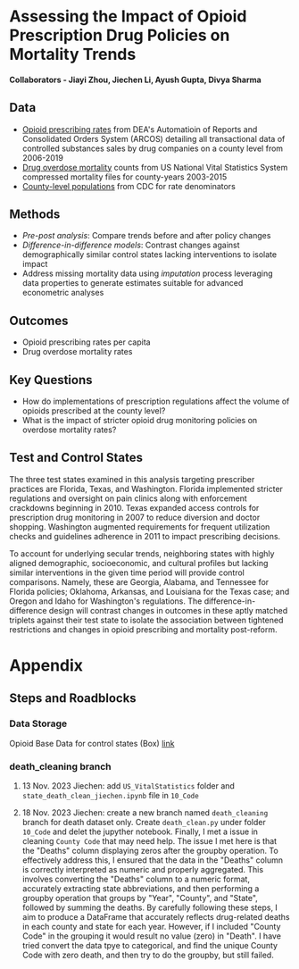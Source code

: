 # Assessing the Impact of Opioid Prescription Drug Policies on Mortality Trends

#### Collaborators - Jiayi Zhou, Jiechen Li, Ayush Gupta, Divya Sharma 

## Data
-  [Opioid prescribing rates](https://www.washingtonpost.com/national/2019/07/18/how-download-use-dea-pain-pills-database/?arc404=true) from DEA's Automatioin of Reports and Consolidated Orders System (ARCOS) detailing all transactional data of controlled substances sales by drug companies on a county level from 2006-2019
-  [Drug overdose mortality](https://www.dropbox.com/s/kad4dwebr88l3ud/US_VitalStatistics.zip?dl=0) counts from US National Vital Statistics System compressed mortality files for county-years 2003-2015
-  [County-level populations](https://wonder.cdc.gov/bridged-race-population.html) from CDC for rate denominators


## Methods

-  *Pre-post analysis*: Compare trends before and after policy changes
-  *Difference-in-difference models*: Contrast changes against demographically similar control states lacking interventions to isolate impact
-  Address missing mortality data using *imputation* process leveraging data properties to generate estimates suitable for advanced econometric analyses

## Outcomes

-  Opioid prescribing rates per capita
-  Drug overdose mortality rates

## Key Questions

-  How do implementations of prescription regulations affect the volume of opioids prescribed at the county level?
-  What is the impact of stricter opioid drug monitoring policies on overdose mortality rates?

## Test and Control States
The three test states examined in this analysis targeting prescriber practices are Florida, Texas, and Washington. Florida implemented stricter regulations and oversight on pain clinics along with enforcement crackdowns beginning in 2010. Texas expanded access controls for prescription drug monitoring in 2007 to reduce diversion and doctor shopping. Washington augmented requirements for frequent utilization checks and guidelines adherence in 2011 to impact prescribing decisions.

To account for underlying secular trends, neighboring states with highly aligned demographic, socioeconomic, and cultural profiles but lacking similar interventions in the given time period will provide control comparisons. Namely, these are Georgia, Alabama, and Tennessee for Florida policies; Oklahoma, Arkansas, and Louisiana for the Texas case; and Oregon and Idaho for Washington's regulations. The difference-in-difference design will contrast changes in outcomes in these aptly matched triplets against their test state to isolate the association between tightened restrictions and changes in opioid prescribing and mortality post-reform.






# Appendix

## Steps and Roadblocks

### Data Storage
Opioid Base Data for control states (Box) [link](https://duke.app.box.com/folder/233603607712?tc=collab-folder-invite-treatment-b)

### death_cleaning branch

1. 13 Nov. 2023 Jiechen: add ``US_VitalStatistics`` folder and ``state_death_clean_jiechen.ipynb`` file in ``10_Code``

2. 18 Nov. 2023 Jiechen: create a new branch named ``death_cleaning`` branch for death dataset only. Create ``death_clean.py`` under folder ``10_Code`` and delet the jupyther notebook. Finally, I met a issue in cleaning ``County Code`` that may need help. The issue I met here is that the "Deaths" column displaying zeros after the groupby operation. To effectively address this, I ensured that the data in the "Deaths" column is correctly interpreted as numeric and properly aggregated. This involves converting the "Deaths" column to a numeric format, accurately extracting state abbreviations, and then performing a groupby operation that groups by "Year", "County", and "State", followed by summing the deaths. By carefully following these steps, I aim to produce a DataFrame that accurately reflects drug-related deaths in each county and state for each year. However, if I included "County Code" in the grouping it would result no value (zero) in "Death". I have tried convert the data tpye to categorical, and find the unique County Code with zero death, and then try to do the groupby, but still failed.
